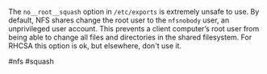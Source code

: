 
The `no__root__squash` option in `/etc/exports` is extremely unsafe to use. By default, NFS shares change the root user to the `nfsnobody` user, an unprivileged user account. This prevents a client computer’s root user from being able to change all files and directories in the shared filesystem. For RHCSA this option is ok, but elsewhere, don't use it.

#nfs #squash